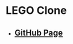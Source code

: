 <!--
 * @Author: Jinqi Li
 * @Date: 2020-08-12 06:44:13
 * @LastEditors: Jinqi Li
 * @LastEditTime: 2020-12-01 02:53:03
 * @FilePath: /lego-3/README.md
-->
# LEGO Clone
* ## [GitHub Page](https://kikijinqili.github.io/lego-3)

